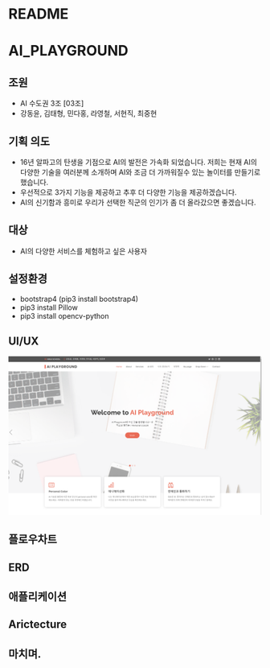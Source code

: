 # README

# AI_PLAYGROUND

## 조원

- AI 수도권 3조 [03조]
- 강동윤, 김태형, 민다홍, 라영철, 서현직, 최중현

## 기획 의도

- 16년 알파고의 탄생을 기점으로 AI의 발전은 가속화 되었습니다. 저희는 현재 AI의 다양한 기술을 여러분께 소개하며 AI와 조금 더 가까워질수 있는 놀이터를 만들기로 했습니다.
- 우선적으로 3가지 기능을 제공하고 추후 더 다양한 기능을 제공하겠습니다.
- AI의 신기함과 흥미로 우리가 선택한 직군의 인기가 좀 더 올라갔으면 좋겠습니다.

## 대상

- AI의 다양한 서비스를 체험하고 싶은 사용자

## 설정환경

- bootstrap4 (pip3 install bootstrap4)
- pip3 install Pillow
- pip3 install opencv-python

## UI/UX

![baseui.png](README/baseui.png)

## 플로우차트

## ERD

## 애플리케이션

## Arictecture

## 마치며.
